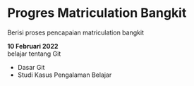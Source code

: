 # Progres Matriculation Bangkit
Berisi proses pencapaian matriculation bangkit

**10 Februari 2022**  
belajar tentang Git
- Dasar Git
- Studi Kasus Pengalaman Belajar

